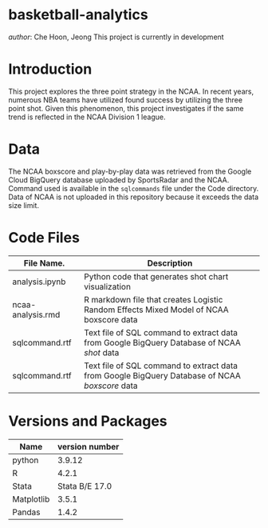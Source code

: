 # basketball-analytics


*author*: Che Hoon, Jeong
This project is currently in development


# Introduction

This project explores the three point strategy in the NCAA. In recent years, numerous NBA teams have utilized found success by utilizing the three point shot. Given this phenomenon, this project investigates if the same trend is reflected in the NCAA Division 1 league.


# Data

The NCAA boxscore and play-by-play data was retrieved from the Google Cloud BigQuery database uploaded by SportsRadar and the NCAA. Command used is available in the `sqlcommands` file under the Code directory. Data of NCAA is not uploaded in this repository because it exceeds the data size limit.

# Code Files

|File Name.    |Description|
|--------------|-----------|
|analysis.ipynb|Python code that generates shot chart visualization|
|ncaa-analysis.rmd|R markdown file that creates Logistic Random Effects Mixed Model of NCAA boxscore data|
|sqlcommand.rtf |Text file of SQL command to extract data from Google BigQuery Database of NCAA *shot* data|
|sqlcommand.rtf | Text file of SQL command to extract data from Google BigQuery Database of NCAA *boxscore* data|


# Versions and Packages

|Name| version number|
|----|---------------|
|python|3.9.12|
|R|4.2.1|
|Stata|Stata B/E 17.0|
|Matplotlib|3.5.1 |
|Pandas|1.4.2|


